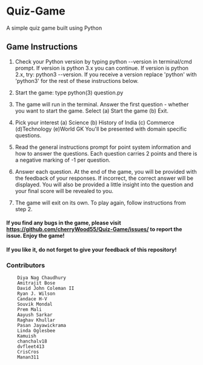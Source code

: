 # Quiz-Game
A simple quiz game built using Python

## Game Instructions
1. Check your Python version by typing python --version in terminal/cmd prompt.
        If version is python 3.x you can continue.
        If version is python 2.x, try: python3 --version.
        If you receive a version replace 'python' with 'python3' for the rest of these instructions below.

2. Start the game: type python(3) question.py

3. The game will run in the terminal. Answer the first question - whether you want to start the game. Select
(a) Start the game
(b) Exit.

4. Pick your interest
        (a) Science (b) History of India (c) Commerce (d)Technology (e)World GK
        You'll be presented with domain specific questions.

5. Read the general instructions prompt for point system information and how to answer the questions. Each question carries 2 points and there is a negative marking of -1 per question.

6. Answer each question. At the end of the game, you will be provided with the feedback of your responses. If incorrect, the correct answer will be displayed. You will also be provided a little insight into the question and your final score will be revealed to you.

7. The game will exit on its own. To play again, follow instructions from step 2.

#### If you find any bugs in the game, please visit https://github.com/cherryWood55/Quiz-Game/issues/ to report the issue. Enjoy the game!

#### If you like it, do not forget to give your feedback of this repository!

### Contributors

```
    Diya Nag Chaudhury
    Amitrajit Bose
    David John Coleman II
    Ryan J. Wilson
    Candace H-V
    Souvik Mondal
    Prem Mali
    Aayush Sarkar
    Raghav Khullar
    Pasan Jayawickrama
    Linda Oglesbee
    Kamuish
    chanchalv18
    dvfleet413
    CrisCros
    Manan311
